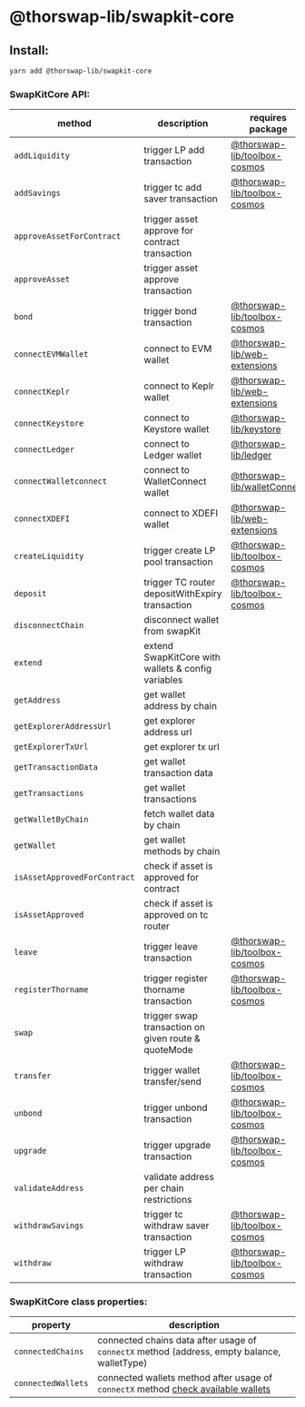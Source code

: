 # @thorswap-lib/swapkit-core

## Install:

```bash
yarn add @thorswap-lib/swapkit-core
```

### SwapKitCore API:

| method                       | description                                         | requires package                                            |
| ---------------------------- | --------------------------------------------------- | ----------------------------------------------------------- |
| `addLiquidity`               | trigger LP add transaction                          | [@thorswap-lib/toolbox-cosmos](../toolbox-cosmos) |
| `addSavings`                 | trigger tc add saver transaction                    | [@thorswap-lib/toolbox-cosmos](../toolbox-cosmos) |
| `approveAssetForContract`    | trigger asset approve for contract transaction      |                                                             |
| `approveAsset`               | trigger asset approve transaction                   |                                                             |
| `bond`                       | trigger bond transaction                            | [@thorswap-lib/toolbox-cosmos](../toolbox-cosmos) |
| `connectEVMWallet`           | connect to EVM wallet                               | [@thorswap-lib/web-extensions](../web-extensions) |
| `connectKeplr`               | connect to Keplr wallet                             | [@thorswap-lib/web-extensions](../web-extensions) |
| `connectKeystore`            | connect to Keystore wallet                          | [@thorswap-lib/keystore](../keystore)             |
| `connectLedger`              | connect to Ledger wallet                            | [@thorswap-lib/ledger](../ledger)                 |
| `connectWalletconnect`       | connect to WalletConnect wallet                     | [@thorswap-lib/walletConnect](../walletConnect)   |
| `connectXDEFI`               | connect to XDEFI wallet                             | [@thorswap-lib/web-extensions](../web-extensions) |
| `createLiquidity`            | trigger create LP pool transaction                  | [@thorswap-lib/toolbox-cosmos](../toolbox-cosmos) |
| `deposit`                    | trigger TC router depositWithExpiry transaction     | [@thorswap-lib/toolbox-cosmos](../toolbox-cosmos) |
| `disconnectChain`            | disconnect wallet from swapKit                      |                                                             |
| `extend`                     | extend SwapKitCore with wallets & config variables  |                                                             |
| `getAddress`                 | get wallet address by chain                         |                                                             |
| `getExplorerAddressUrl`      | get explorer address url                            |                                                             |
| `getExplorerTxUrl`           | get explorer tx url                                 |                                                             |
| `getTransactionData`         | get wallet transaction data                         |                                                             |
| `getTransactions`            | get wallet transactions                             |                                                             |
| `getWalletByChain`           | fetch wallet data by chain                          |                                                             |
| `getWallet`                  | get wallet methods by chain                         |                                                             |
| `isAssetApprovedForContract` | check if asset is approved for contract             |                                                             |
| `isAssetApproved`            | check if asset is approved on tc router             |                                                             |
| `leave`                      | trigger leave transaction                           | [@thorswap-lib/toolbox-cosmos](../toolbox-cosmos) |
| `registerThorname`           | trigger register thorname transaction               | [@thorswap-lib/toolbox-cosmos](../toolbox-cosmos) |
| `swap`                       | trigger swap transaction on given route & quoteMode |                                                             |
| `transfer`                   | trigger wallet transfer/send                        | [@thorswap-lib/toolbox-cosmos](../toolbox-cosmos) |
| `unbond`                     | trigger unbond transaction                          | [@thorswap-lib/toolbox-cosmos](../toolbox-cosmos) |
| `upgrade`                    | trigger upgrade transaction                         | [@thorswap-lib/toolbox-cosmos](../toolbox-cosmos) |
| `validateAddress`            | validate address per chain restrictions             |                                                             |
| `withdrawSavings`            | trigger tc withdraw saver transaction               | [@thorswap-lib/toolbox-cosmos](../toolbox-cosmos) |
| `withdraw`                   | trigger LP withdraw transaction                     | [@thorswap-lib/toolbox-cosmos](../toolbox-cosmos) |

### SwapKitCore class properties:

| property | description |
| -------- | ----------- |
| `connectedChains` | connected chains data after usage of `connectX` method (address, empty balance, walletType) |
| `connectedWallets` | connected wallets method after usage of `connectX` method [check available wallets](../../#packages) |
